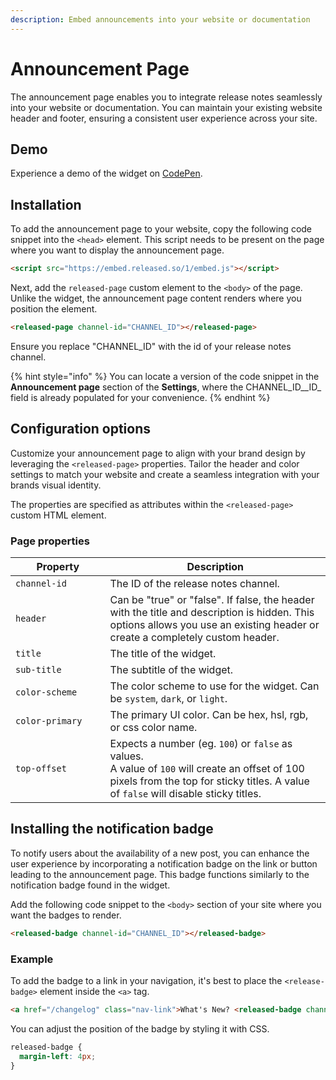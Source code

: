 ```yaml
---
description: Embed announcements into your website or documentation
---
```


# Announcement Page

The announcement page enables you to integrate release notes seamlessly into your website or documentation. You can maintain your existing website header and footer, ensuring a consistent user experience across your site.&#x20;

## Demo

Experience a demo of the widget on [CodePen](https://codepen.io/released/pen/WNaaMNx).

## Installation

To add the announcement page to your website, copy the following code snippet into the `<head>` element. This script needs to be present on the page where you want to display the announcement page.&#x20;

```html
<script src="https://embed.released.so/1/embed.js"></script>
```

Next, add the `released-page` custom element to the `<body>` of the page. Unlike the widget, the announcement page content renders where you position the element.&#x20;

```html
<released-page channel-id="CHANNEL_ID"></released-page>
```

Ensure you replace "CHANNEL\_ID" with the id of your release notes channel.&#x20;

{% hint style="info" %}
You can locate a version of the code snippet in the **Announcement page** section of the **Settings**, where the CHANNEL\_ID_\_ID_ field is already populated for your convenience.
{% endhint %}

## Configuration options

Customize your announcement page to align with your brand design by leveraging the `<released-page>` properties. Tailor the header and color settings to match your website and create a seamless integration with your brands visual identity.

The properties are specified as attributes within the `<released-page>` custom HTML element.

### Page properties

<table data-full-width="false"><thead><tr><th width="204">Property</th><th width="588">Description</th></tr></thead><tbody><tr><td><code>channel-id</code></td><td>The ID of the release notes channel.</td></tr><tr><td><code>header</code></td><td>Can be "true" or "false". If false, the header with the title and description is hidden. This options allows you use an existing header or create a completely custom header. </td></tr><tr><td><code>title</code></td><td>The title of the widget.</td></tr><tr><td><code>sub-title</code></td><td>The subtitle of the widget.</td></tr><tr><td><code>color-scheme</code></td><td>The color scheme to use for the widget. Can be <code>system</code>, <code>dark</code>, or <code>light</code>.</td></tr><tr><td><code>color-primary</code></td><td>The primary UI color. Can be hex, hsl, rgb, or css color name.</td></tr><tr><td><code>top-offset</code></td><td>Expects a number (eg. <code>100</code>) or <code>false</code> as values. <br>A value of <code>100</code> will create an offset of 100 pixels from the top for sticky titles. A value of <code>false</code> will disable sticky titles.</td></tr></tbody></table>

## Installing the notification badge

To notify users about the availability of a new post, you can enhance the user experience by incorporating a notification badge on the link or button leading to the announcement page. This badge functions similarly to the notification badge found in the widget.

Add the following code snippet to the `<body>` section of your site where you want the badges to render.

```html
<released-badge channel-id="CHANNEL_ID"></released-badge>
```

### Example

To add the badge to a link in your navigation, it's best to place the `<release-badge>` element inside the `<a>` tag.&#x20;

```html
<a href="/changelog" class="nav-link">What's New? <released-badge channel-id="CHANNEL_ID"></released-badge></a>
```

You can adjust the position of the badge by styling it with CSS.&#x20;

```css
released-badge {
  margin-left: 4px;
}
```

